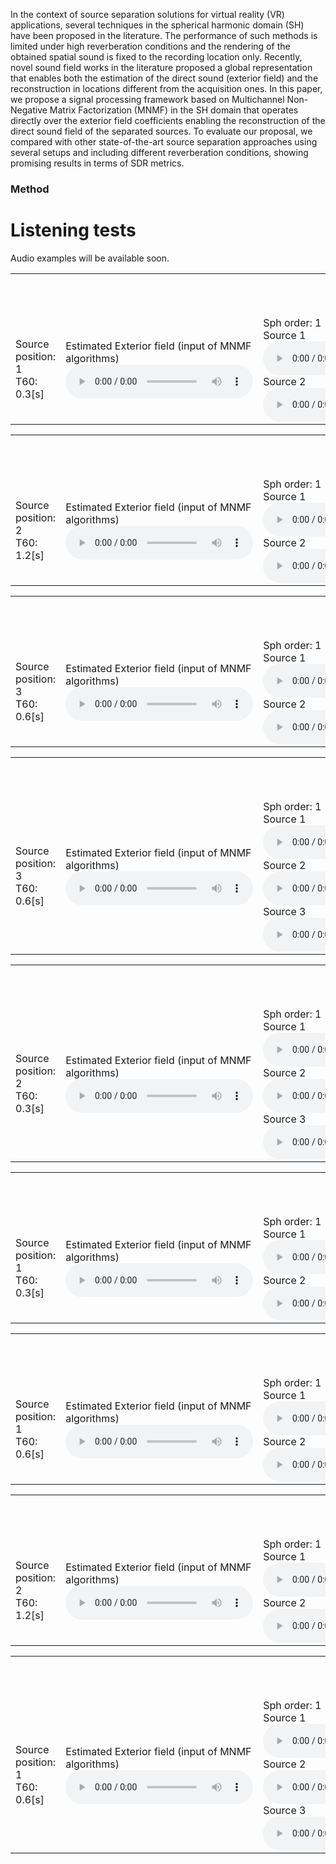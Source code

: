 In the context of source separation solutions for virtual reality (VR) applications, several techniques in the spherical harmonic domain (SH) have been proposed in the literature. The performance of such methods is limited under high reverberation conditions and the rendering of the obtained spatial sound is fixed to the recording location only. Recently, novel sound field works in the literature proposed a global representation that enables both the estimation of the direct sound (exterior field) and the reconstruction in locations different from the acquisition ones. In this paper, we propose a signal processing framework based on Multichannel Non-Negative Matrix Factorization (MNMF) in the SH domain that operates directly over the exterior field coefficients enabling the reconstruction of the direct sound field of the separated sources. To evaluate our proposal, we compared with other state-of-the-art source separation approaches using several setups and including different reverberation conditions, showing promising results in terms of SDR metrics.

### Method
<!--  ![Image](figures/pipeline.png) -->

# Listening tests
Audio examples will be available soon.
<!--- Here below we report some audio examples along with the spectrogram of the signals. <br>
For each example [...]. <br>
We compare the results of the proposed method with the FastMNMF and ILRMA.
--->

<!-- FIRST EXAMPLE -->
<table style="width: 100%; table-layout: fixed; word-wrap: normal;">
  <!-- SETUP -->
  <tr> 
    <th colspan="8" style="text-align:center;">EXAMPLE 1: 4 HOMs, 2 Female sources Mixture <audio controls><source src="examples/exs1/2source/1position/4array/30/mix_mono.wav" type="audio/mpeg">
        Your browser does not support the audio element.
      </audio></th>
  </tr>
  <tr>
    <td>
      Source position: 1 <br>
      T60: 0.3[s]<br>
    </td>
    <td>
      Estimated Exterior field (input of MNMF algorithms)
      <audio controls>
        <source src="examples/exs1/2source/1position/4array/30/input_mono.wav" type="audio/mpeg">
        Your browser does not support the audio element.
      </audio>
    </td>
    <td>
      <!-- <img src="examples/exs1/ds1/mixture_mic0.png" title="mic0" width="100%"/> -->
      Sph order: 1 <br>
      Source 1
      <audio controls>
        <source src="examples/exs1/2source/1position/4array/30/1order/est1_mono.wav" type="audio/mpeg">
        Your browser does not support the audio element.
      </audio><br>
      Source 2
      <audio controls>
        <source src="examples/exs1/2source/1position/4array/30/1order/est2_mono.wav" type="audio/mpeg">
        Your browser does not support the audio element.
      </audio>
    </td>
    <td>
      <!-- <img src="examples/exs1/ds1/mixture_mic0.png" title="mic0" width="100%"/> -->
      Sph order: 2 <br>
      Source 1
      <audio controls>
        <source src="examples/exs1/2source/1position/4array/30/2order/est1_mono.wav" type="audio/mpeg">
        Your browser does not support the audio element.
      </audio><br>
      Source 2
      <audio controls>
        <source src="examples/exs1/2source/1position/4array/30/2order/est2_mono.wav" type="audio/mpeg">
        Your browser does not support the audio element.
      </audio>
    </td>
    <td>
      <!-- <img src="examples/exs1/ds1/mixture_mic0.png" title="mic0" width="100%"/> -->
      Sph order: 3 <br>
      Source 1
      <audio controls>
        <source src="examples/exs1/2source/1position/4array/30/3order/est1_mono.wav" type="audio/mpeg">
        Your browser does not support the audio element.
      </audio><br>
      Source 2
      <audio controls>
        <source src="examples/exs1/2source/1position/4array/30/3order/est2_mono.wav" type="audio/mpeg">
        Your browser does not support the audio element.
      </audio>
    </td>
    <td>
      <!-- <img src="examples/exs1/ds1/mixture_mic0.png" title="mic0" width="100%"/> -->
      ILRMA <br>
      Source 1
      <audio controls>
        <source src="examples/exs1/2source/1position/4array/30/ilrma_est_1_mono.wav" type="audio/mpeg">
        Your browser does not support the audio element.
      </audio><br>
      Source 2
      <audio controls>
        <source src="examples/exs1/2source/1position/4array/30/ilrma_est_2_mono.wav" type="audio/mpeg">
        Your browser does not support the audio element.
      </audio>
    </td>
    <td>
      <!-- <img src="examples/exs1/ds1/mixture_mic0.png" title="mic0" width="100%"/> -->
      FastMNMF <br>
      Source 1
      <audio controls>
        <source src="examples/exs1/2source/1position/4array/30/fast_source_1_mono.wav" type="audio/mpeg">
        Your browser does not support the audio element.
      </audio><br>
      Source 2
      <audio controls>
        <source src="examples/exs1/2source/1position/4array/30/fast_source_2_mono.wav" type="audio/mpeg">
        Your browser does not support the audio element.
      </audio>
    </td>
    <td>
      Exterior Field Reference <br>
      Source 1
      <audio controls>
        <source src="examples/exs1/2source/1position/4array/30/1order/estFede1_mono.wav" type="audio/mpeg">
        Your browser does not support the audio element.
      </audio><br>
      Source 2
      <audio controls>
        <source src="examples/exs1/2source/1position/4array/30/1order/estFede2_mono.wav" type="audio/mpeg">
        Your browser does not support the audio element.
      </audio>
    </td>
  </tr> 
</table>

<!-- SECOND EXAMPLE -->
<table style="width: 100%; table-layout: fixed; word-wrap: normal;">
  <!-- SETUP -->
  <tr> 
    <th colspan="8" style="text-align:center;">EXAMPLE 2: 8 HOMs, 2 Female sources Mixture <audio controls><source src="examples/exs1/2source/2_position/8_array/120/mix_mono.wav" type="audio/mpeg">
        Your browser does not support the audio element.
      </audio></th>
  </tr>
  <tr>
    <td>
      Source position: 2 <br>
      T60: 1.2[s]<br>
    </td>
    <td>
      Estimated Exterior field (input of MNMF algorithms)
      <audio controls>
        <source src="examples/exs1/2source/2_position/8_array/120/input_mono.wav" type="audio/mpeg">
        Your browser does not support the audio element.
      </audio>
    </td>
    <td>
      <!-- <img src="examples/exs1/ds1/mixture_mic0.png" title="mic0" width="100%"/> -->
      Sph order: 1 <br>
      Source 1
      <audio controls>
        <source src="examples/exs1/2source/2_position/8_array/120/1_order/est1_mono.wav" type="audio/mpeg">
        Your browser does not support the audio element.
      </audio><br>
      Source 2
      <audio controls>
        <source src="examples/exs1/2source/2_position/8_array/120/1_order/est2_mono.wav" type="audio/mpeg">
        Your browser does not support the audio element.
      </audio>
    </td>
    <td>
      <!-- <img src="examples/exs1/ds1/mixture_mic0.png" title="mic0" width="100%"/> -->
      Sph order: 2 <br>
      Source 1
      <audio controls>
        <source src="examples/exs1/2source/2_position/8_array/120/2_order/est1_mono.wav" type="audio/mpeg">
        Your browser does not support the audio element.
      </audio><br>
      Source 2
      <audio controls>
        <source src="examples/exs1/2source/2_position/8_array/120/2_order/est2_mono.wav" type="audio/mpeg">
        Your browser does not support the audio element.
      </audio>
    </td>
    <td>
      <!-- <img src="examples/exs1/ds1/mixture_mic0.png" title="mic0" width="100%"/> -->
      Sph order: 3 <br>
      Source 1
      <audio controls>
        <source src="examples/exs1/2source/2_position/8_array/120/3_order/est1_mono.wav" type="audio/mpeg">
        Your browser does not support the audio element.
      </audio><br>
      Source 2
      <audio controls>
        <source src="examples/exs1/2source/2_position/8_array/120/3_order/est2_mono.wav" type="audio/mpeg">
        Your browser does not support the audio element.
      </audio>
    </td>
    <td>
      <!-- <img src="examples/exs1/ds1/mixture_mic0.png" title="mic0" width="100%"/> -->
      ILRMA <br>
      Source 1
      <audio controls>
        <source src="examples/exs1/2source/2_position/8_array/120/ilrma_est_1_mono.wav" type="audio/mpeg">
        Your browser does not support the audio element.
      </audio><br>
      Source 2
      <audio controls>
        <source src="examples/exs1/2source/2_position/8_array/120/ilrma_est_2_mono.wav" type="audio/mpeg">
        Your browser does not support the audio element.
      </audio>
    </td>
    <td>
      <!-- <img src="examples/exs1/ds1/mixture_mic0.png" title="mic0" width="100%"/> -->
      FastMNMF <br>
      Source 1
      <audio controls>
        <source src="examples/exs1/2source/2_position/8_array/120/fast_source_1_mono.wav" type="audio/mpeg">
        Your browser does not support the audio element.
      </audio><br>
      Source 2
      <audio controls>
        <source src="examples/exs1/2source/2_position/8_array/120/fast_source_2_mono.wav" type="audio/mpeg">
        Your browser does not support the audio element.
      </audio>
    </td>
    <td>
      Exterior Field Reference <br>
      Source 1
      <audio controls>
        <source src="examples/exs1/2source/2_position/8_array/120/1_order/estFede1_mono.wav" type="audio/mpeg">
        Your browser does not support the audio element.
      </audio><br>
      Source 2
      <audio controls>
        <source src="examples/exs1/2source/2_position/8_array/120/1_order/estFede2_mono.wav" type="audio/mpeg">
        Your browser does not support the audio element.
      </audio>
    </td>
  </tr> 
</table>

<!-- THIRD EXAMPLE -->
<table style="width: 100%; table-layout: fixed; word-wrap: normal;">
  <!-- SETUP -->
  <tr> 
    <th colspan="8" style="text-align:center;">EXAMPLE 3: 16 HOMs, 2 Female sources Mixture <audio controls><source src="examples/exs1/2source/3_position/16_array/60/mix_mono.wav" type="audio/mpeg">
        Your browser does not support the audio element.
      </audio></th>
  </tr>
  <tr>
    <td>
      Source position: 3 <br>
      T60: 0.6[s]<br>
    </td>
    <td>
      Estimated Exterior field (input of MNMF algorithms)
      <audio controls>
        <source src="examples/exs1/2source/3_position/16_array/60/input_mono.wav" type="audio/mpeg">
        Your browser does not support the audio element.
      </audio>
    </td>
    <td>
      <!-- <img src="examples/exs1/ds1/mixture_mic0.png" title="mic0" width="100%"/> -->
      Sph order: 1 <br>
      Source 1
      <audio controls>
        <source src="examples/exs1/2source/3_position/16_array/60/1_order/est1_mono.wav" type="audio/mpeg">
        Your browser does not support the audio element.
      </audio><br>
      Source 2
      <audio controls>
        <source src="examples/exs1/2source/3_position/16_array/60/1_order/est2_mono.wav" type="audio/mpeg">
        Your browser does not support the audio element.
      </audio>
    </td>
    <td>
      <!-- <img src="examples/exs1/ds1/mixture_mic0.png" title="mic0" width="100%"/> -->
      Sph order: 2 <br>
      Source 1
      <audio controls>
        <source src="examples/exs1/2source/3_position/16_array/60/2_order/est1_mono.wav" type="audio/mpeg">
        Your browser does not support the audio element.
      </audio><br>
      Source 2
      <audio controls>
        <source src="examples/exs1/2source/3_position/16_array/60/2_order/est2_mono.wav" type="audio/mpeg">
        Your browser does not support the audio element.
      </audio>
    </td>
    <td>
      <!-- <img src="examples/exs1/ds1/mixture_mic0.png" title="mic0" width="100%"/> -->
      Sph order: 3 <br>
      Source 1
      <audio controls>
        <source src="examples/exs1/2source/3_position/16_array/60/3_order/est1_mono.wav" type="audio/mpeg">
        Your browser does not support the audio element.
      </audio><br>
      Source 2
      <audio controls>
        <source src="examples/exs1/2source/3_position/16_array/60/3_order/est2_mono.wav" type="audio/mpeg">
        Your browser does not support the audio element.
      </audio>
    </td>
    <td>
      <!-- <img src="examples/exs1/ds1/mixture_mic0.png" title="mic0" width="100%"/> -->
      ILRMA <br>
      Source 1
      <audio controls>
        <source src="examples/exs1/2source/3_position/16_array/60/ilrma_est_1_mono.wav" type="audio/mpeg">
        Your browser does not support the audio element.
      </audio><br>
      Source 2
      <audio controls>
        <source src="examples/exs1/2source/3_position/16_array/60/ilrma_est_2_mono.wav" type="audio/mpeg">
        Your browser does not support the audio element.
      </audio>
    </td>
    <td>
      <!-- <img src="examples/exs1/ds1/mixture_mic0.png" title="mic0" width="100%"/> -->
      FastMNMF <br>
      Source 1
      <audio controls>
        <source src="examples/exs1/2source/3_position/16_array/60/fast_source_1_mono.wav" type="audio/mpeg">
        Your browser does not support the audio element.
      </audio><br>
      Source 2
      <audio controls>
        <source src="examples/exs1/2source/3_position/16_array/60/fast_source_2_mono.wav" type="audio/mpeg">
        Your browser does not support the audio element.
      </audio>
    </td>
    <td>
      Exterior Field Reference <br>
      Source 1
      <audio controls>
        <source src="examples/exs1/2source/3_position/16_array/60/1_order/estFede1_mono.wav" type="audio/mpeg">
        Your browser does not support the audio element.
      </audio><br>
      Source 2
      <audio controls>
        <source src="examples/exs1/2source/3_position/16_array/60/1_order/estFede2_mono.wav" type="audio/mpeg">
        Your browser does not support the audio element.
      </audio>
    </td>
  </tr> 
</table>

<!-- FOURTH EXAMPLE -->
<table style="width: 100%; table-layout: fixed; word-wrap: normal;">
  <!-- SETUP -->
  <tr> 
    <th colspan="8" style="text-align:center;">EXAMPLE 4: 8 HOMs, 3 Female sources Mixture <audio controls><source src="examples/exs2/3_source/1_position/8_array/60/mix_mono.wav" type="audio/mpeg">
        Your browser does not support the audio element.
      </audio></th>
  </tr>
  <tr>
    <td>
      Source position: 3 <br>
      T60: 0.6[s]<br>
    </td>
    <td>
      Estimated Exterior field (input of MNMF algorithms)
      <audio controls>
        <source src="examples/exs2/3_source/1_position/8_array/60/input_mono.wav" type="audio/mpeg">
        Your browser does not support the audio element.
      </audio>
    </td>
    <td>
      <!-- <img src="examples/exs1/ds1/mixture_mic0.png" title="mic0" width="100%"/> -->
      Sph order: 1 <br>
      Source 1
      <audio controls>
        <source src="examples/exs2/3_source/1_position/8_array/60/1_order/est1_mono.wav" type="audio/mpeg">
        Your browser does not support the audio element.
      </audio><br>
      Source 2
      <audio controls>
        <source src="examples/exs2/3_source/1_position/8_array/60/1_order/est2_mono.wav" type="audio/mpeg">
        Your browser does not support the audio element.
      </audio>
      <br>
      Source 3
      <audio controls>
        <source src="examples/exs2/3_source/1_position/8_array/60/1_order/est3_mono.wav" type="audio/mpeg">
        Your browser does not support the audio element.
      </audio>
    </td>
    <td>
      <!-- <img src="examples/exs1/ds1/mixture_mic0.png" title="mic0" width="100%"/> -->
      Sph order: 2 <br>
      Source 1
      <audio controls>
        <source src="examples/exs2/3_source/1_position/8_array/60/2_order/est1_mono.wav" type="audio/mpeg">
        Your browser does not support the audio element.
      </audio><br>
      Source 2
      <audio controls>
        <source src="examples/exs2/3_source/1_position/8_array/60/2_order/est2_mono.wav" type="audio/mpeg">
        Your browser does not support the audio element.
      </audio><br>
      Source 3
      <audio controls>
        <source src="examples/exs2/3_source/1_position/8_array/60/2_order/est3_mono.wav" type="audio/mpeg">
        Your browser does not support the audio element.
      </audio>
    </td>
    <td>
      <!-- <img src="examples/exs1/ds1/mixture_mic0.png" title="mic0" width="100%"/> -->
      Sph order: 3 <br>
      Source 1
      <audio controls>
        <source src="examples/exs2/3_source/1_position/8_array/60/3_order/est1_mono.wav" type="audio/mpeg">
        Your browser does not support the audio element.
      </audio><br>
      Source 2
      <audio controls>
        <source src="examples/exs2/3_source/1_position/8_array/60/3_order/est2_mono.wav" type="audio/mpeg">
        Your browser does not support the audio element.
      </audio><br>
      Source 3
      <audio controls>
        <source src="examples/exs2/3_source/1_position/8_array/60/3_order/est3_mono.wav" type="audio/mpeg">
        Your browser does not support the audio element.
      </audio>
    </td>
    <td>
      <!-- <img src="examples/exs1/ds1/mixture_mic0.png" title="mic0" width="100%"/> -->
      ILRMA <br>
      Source 1
      <audio controls>
        <source src="examples/exs2/3_source/1_position/8_array/60/ilrma_est_1_mono.wav" type="audio/mpeg">
        Your browser does not support the audio element.
      </audio><br>
      Source 2
      <audio controls>
        <source src="examples/exs2/3_source/1_position/8_array/60/ilrma_est_2_mono.wav" type="audio/mpeg">
        Your browser does not support the audio element.
      </audio><br>
      Source 3
      <audio controls>
        <source src="examples/exs2/3_source/1_position/8_array/60/ilrma_est_3_mono.wav" type="audio/mpeg">
        Your browser does not support the audio element.
      </audio>
    </td>
    <td>
      <!-- <img src="examples/exs1/ds1/mixture_mic0.png" title="mic0" width="100%"/> -->
      FastMNMF <br>
      Source 1
      <audio controls>
        <source src="examples/exs2/3_source/1_position/8_array/60/fast_source_1_mono.wav" type="audio/mpeg">
        Your browser does not support the audio element.
      </audio><br>
      Source 2
      <audio controls>
        <source src="examples/exs2/3_source/1_position/8_array/60/fast_source_2_mono.wav" type="audio/mpeg">
        Your browser does not support the audio element.
      </audio>
      <br>
      Source 3
      <audio controls>
        <source src="examples/exs2/3_source/1_position/8_array/60/fast_source_3_mono.wav" type="audio/mpeg">
        Your browser does not support the audio element.
      </audio>
    </td>
    <td>
      Exterior Field Reference <br>
      Source 1
      <audio controls>
        <source src="examples/exs2/3_source/1_position/8_array/60/1_order/estFede1_mono.wav" type="audio/mpeg">
        Your browser does not support the audio element.
      </audio><br>
      Source 2
      <audio controls>
        <source src="examples/exs2/3_source/1_position/8_array/60/1_order/estFede2_mono.wav" type="audio/mpeg">
        Your browser does not support the audio element.
      </audio><br>
      Source 3
      <audio controls>
        <source src="examples/exs2/3_source/1_position/8_array/60/1_order/estFede3_mono.wav" type="audio/mpeg">
        Your browser does not support the audio element.
      </audio>
    </td>
  </tr> 
</table>

<!-- Fith EXAMPLE -->
<table style="width: 100%; table-layout: fixed; word-wrap: normal;">
  <!-- SETUP -->
  <tr> 
    <th colspan="8" style="text-align:center;">EXAMPLE 5: 16 HOMs, 3 Female sources Mixture <audio controls><source src="examples/exs2/3_source/2_position/16_array/30/mix_mono.wav" type="audio/mpeg">
        Your browser does not support the audio element.
      </audio></th>
  </tr>
  <tr>
    <td>
      Source position: 2 <br>
      T60: 0.3[s]<br>
    </td>
    <td>
      Estimated Exterior field (input of MNMF algorithms)
      <audio controls>
        <source src="examples/exs2/3_source/2_position/16_array/30/input_mono.wav" type="audio/mpeg">
        Your browser does not support the audio element.
      </audio>
    </td>
    <td>
      <!-- <img src="examples/exs1/ds1/mixture_mic0.png" title="mic0" width="100%"/> -->
      Sph order: 1 <br>
      Source 1
      <audio controls>
        <source src="examples/exs2/3_source/2_position/16_array/30/1_order/est1_mono.wav" type="audio/mpeg">
        Your browser does not support the audio element.
      </audio><br>
      Source 2
      <audio controls>
        <source src="examples/exs2/3_source/2_position/16_array/30/1_order/est2_mono.wav" type="audio/mpeg">
        Your browser does not support the audio element.
      </audio>
      <br>
      Source 3
      <audio controls>
        <source src="examples/exs2/3_source/2_position/16_array/30/1_order/est3_mono.wav" type="audio/mpeg">
        Your browser does not support the audio element.
      </audio>
    </td>
    <td>
      <!-- <img src="examples/exs1/ds1/mixture_mic0.png" title="mic0" width="100%"/> -->
      Sph order: 2 <br>
      Source 1
      <audio controls>
        <source src="examples/exs2/3_source/2_position/16_array/30/2_order/est1_mono.wav" type="audio/mpeg">
        Your browser does not support the audio element.
      </audio><br>
      Source 2
      <audio controls>
        <source src="examples/exs2/3_source/2_position/16_array/30/2_order/est2_mono.wav" type="audio/mpeg">
        Your browser does not support the audio element.
      </audio><br>
      Source 3
      <audio controls>
        <source src="examples/exs2/3_source/2_position/16_array/30/2_order/est3_mono.wav" type="audio/mpeg">
        Your browser does not support the audio element.
      </audio>
    </td>
    <td>
      <!-- <img src="examples/exs1/ds1/mixture_mic0.png" title="mic0" width="100%"/> -->
      Sph order: 3 <br>
      Source 1
      <audio controls>
        <source src="examples/exs2/3_source/2_position/16_array/30/3_order/est1_mono.wav" type="audio/mpeg">
        Your browser does not support the audio element.
      </audio><br>
      Source 2
      <audio controls>
        <source src="examples/exs2/3_source/2_position/16_array/30/3_order/est2_mono.wav" type="audio/mpeg">
        Your browser does not support the audio element.
      </audio><br>
      Source 3
      <audio controls>
        <source src="examples/exs2/3_source/2_position/16_array/30/3_order/est3_mono.wav" type="audio/mpeg">
        Your browser does not support the audio element.
      </audio>
    </td>
    <td>
      <!-- <img src="examples/exs1/ds1/mixture_mic0.png" title="mic0" width="100%"/> -->
      ILRMA <br>
      Source 1
      <audio controls>
        <source src="examples/exs2/3_source/2_position/16_array/30/ilrma_est_1_mono.wav" type="audio/mpeg">
        Your browser does not support the audio element.
      </audio><br>
      Source 2
      <audio controls>
        <source src="examples/exs2/3_source/2_position/16_array/30/ilrma_est_2_mono.wav" type="audio/mpeg">
        Your browser does not support the audio element.
      </audio><br>
      Source 3
      <audio controls>
        <source src="examples/exs2/3_source/2_position/16_array/30/ilrma_est_3_mono.wav" type="audio/mpeg">
        Your browser does not support the audio element.
      </audio>
    </td>
    <td>
      <!-- <img src="examples/exs1/ds1/mixture_mic0.png" title="mic0" width="100%"/> -->
      FastMNMF <br>
      Source 1
      <audio controls>
        <source src="examples/exs2/3_source/2_position/16_array/30/fast_source_1_mono.wav" type="audio/mpeg">
        Your browser does not support the audio element.
      </audio><br>
      Source 2
      <audio controls>
        <source src="examples/exs2/3_source/2_position/16_array/30/fast_source_2_mono.wav" type="audio/mpeg">
        Your browser does not support the audio element.
      </audio>
      <br>
      Source 3
      <audio controls>
        <source src="examples/exs2/3_source/2_position/16_array/30/fast_source_3_mono.wav" type="audio/mpeg">
        Your browser does not support the audio element.
      </audio>
    </td>
    <td>
      Exterior Field Reference <br>
      Source 1
      <audio controls>
        <source src="examples/exs2/3_source/2_position/16_array/30/1_order/estFede1_mono.wav" type="audio/mpeg">
        Your browser does not support the audio element.
      </audio><br>
      Source 2
      <audio controls>
        <source src="examples/exs2/3_source/2_position/16_array/30/1_order/estFede2_mono.wav" type="audio/mpeg">
        Your browser does not support the audio element.
      </audio><br>
      Source 3
      <audio controls>
        <source src="examples/exs2/3_source/2_position/16_array/30/1_order/estFede3_mono.wav" type="audio/mpeg">
        Your browser does not support the audio element.
      </audio>
    </td>
  </tr> 
</table>

<!-- Sixth EXAMPLE -->
<table style="width: 100%; table-layout: fixed; word-wrap: normal;">
  <!-- SETUP -->
  <tr> 
    <th colspan="8" style="text-align:center;">EXAMPLE 6: 4 HOMs, 2 Male sources Mixture <audio controls><source src="examples/exs3/2_source/1_position/4_array/30/mix_mono.wav" type="audio/mpeg">
        Your browser does not support the audio element.
      </audio></th>
  </tr>
  <tr>
    <td>
      Source position: 1 <br>
      T60: 0.3[s]<br>
    </td>
    <td>
      Estimated Exterior field (input of MNMF algorithms)
      <audio controls>
        <source src="examples/exs3/2_source/1_position/4_array/30/input_mono.wav" type="audio/mpeg">
        Your browser does not support the audio element.
      </audio>
    </td>
    <td>
      <!-- <img src="examples/exs1/ds1/mixture_mic0.png" title="mic0" width="100%"/> -->
      Sph order: 1 <br>
      Source 1
      <audio controls>
        <source src="examples/exs3/2_source/1_position/4_array/30/1_order/est1_mono.wav" type="audio/mpeg">
        Your browser does not support the audio element.
      </audio><br>
      Source 2
      <audio controls>
        <source src="examples/exs3/2_source/1_position/4_array/30/1_order/est2_mono.wav" type="audio/mpeg">
        Your browser does not support the audio element.
      </audio>
    </td>
    <td>
      <!-- <img src="examples/exs1/ds1/mixture_mic0.png" title="mic0" width="100%"/> -->
      Sph order: 2 <br>
      Source 1
      <audio controls>
        <source src="examples/exs3/2_source/1_position/4_array/30/2_order/est1_mono.wav" type="audio/mpeg">
        Your browser does not support the audio element.
      </audio><br>
      Source 2
      <audio controls>
        <source src="examples/exs3/2_source/1_position/4_array/30/2_order/est2_mono.wav" type="audio/mpeg">
        Your browser does not support the audio element.
      </audio>
    </td>
    <td>
      <!-- <img src="examples/exs1/ds1/mixture_mic0.png" title="mic0" width="100%"/> -->
      Sph order: 3 <br>
      Source 1
      <audio controls>
        <source src="examples/exs3/2_source/1_position/4_array/30/3_order/est1_mono.wav" type="audio/mpeg">
        Your browser does not support the audio element.
      </audio><br>
      Source 2
      <audio controls>
        <source src="examples/exs3/2_source/1_position/4_array/30/3_order/est2_mono.wav" type="audio/mpeg">
        Your browser does not support the audio element.
      </audio>
    </td>
    <td>
      <!-- <img src="examples/exs1/ds1/mixture_mic0.png" title="mic0" width="100%"/> -->
      ILRMA <br>
      Source 1
      <audio controls>
        <source src="examples/exs3/2_source/1_position/4_array/30/ilrma_est_1_mono.wav" type="audio/mpeg">
        Your browser does not support the audio element.
      </audio><br>
      Source 2
      <audio controls>
        <source src="examples/exs3/2_source/1_position/4_array/30/ilrma_est_2_mono.wav" type="audio/mpeg">
        Your browser does not support the audio element.
      </audio>
    </td>
    <td>
      <!-- <img src="examples/exs1/ds1/mixture_mic0.png" title="mic0" width="100%"/> -->
      FastMNMF <br>
      Source 1
      <audio controls>
        <source src="examples/exs3/2_source/1_position/4_array/30/fast_source_1_mono.wav" type="audio/mpeg">
        Your browser does not support the audio element.
      </audio><br>
      Source 2
      <audio controls>
        <source src="examples/exs3/2_source/1_position/4_array/30/fast_source_2_mono.wav" type="audio/mpeg">
        Your browser does not support the audio element.
      </audio>
    </td>
    <td>
      Exterior Field Reference <br>
      Source 1
      <audio controls>
        <source src="examples/exs3/2_source/1_position/4_array/30/1_order/estFede1_mono.wav" type="audio/mpeg">
        Your browser does not support the audio element.
      </audio><br>
      Source 2
      <audio controls>
        <source src="examples/exs3/2_source/1_position/4_array/30/1_order/estFede2_mono.wav" type="audio/mpeg">
        Your browser does not support the audio element.
      </audio><br>
    </td>
  </tr> 
</table>

<!-- Seventh EXAMPLE -->
<table style="width: 100%; table-layout: fixed; word-wrap: normal;">
  <!-- SETUP -->
  <tr> 
    <th colspan="8" style="text-align:center;">EXAMPLE 7: 8 HOMs, 2 Male sources Mixture <audio controls><source src="examples/exs3/2_source/1_position/8_array/60/mix_mono.wav" type="audio/mpeg">
        Your browser does not support the audio element.
      </audio></th>
  </tr>
  <tr>
    <td>
      Source position: 1 <br>
      T60: 0.6[s]<br>
    </td>
    <td>
      Estimated Exterior field (input of MNMF algorithms)
      <audio controls>
        <source src="examples/exs3/2_source/1_position/8_array/60/input_mono.wav" type="audio/mpeg">
        Your browser does not support the audio element.
      </audio>
    </td>
    <td>
      <!-- <img src="examples/exs1/ds1/mixture_mic0.png" title="mic0" width="100%"/> -->
      Sph order: 1 <br>
      Source 1
      <audio controls>
        <source src="examples/exs3/2_source/1_position/8_array/60/1_order/est1_mono.wav" type="audio/mpeg">
        Your browser does not support the audio element.
      </audio><br>
      Source 2
      <audio controls>
        <source src="examples/exs3/2_source/1_position/8_array/60/1_order/est2_mono.wav" type="audio/mpeg">
        Your browser does not support the audio element.
      </audio>
    </td>
    <td>
      <!-- <img src="examples/exs1/ds1/mixture_mic0.png" title="mic0" width="100%"/> -->
      Sph order: 2 <br>
      Source 1
      <audio controls>
        <source src="examples/exs3/2_source/1_position/8_array/60/2_order/est1_mono.wav" type="audio/mpeg">
        Your browser does not support the audio element.
      </audio><br>
      Source 2
      <audio controls>
        <source src="examples/exs3/2_source/1_position/8_array/60/2_order/est2_mono.wav" type="audio/mpeg">
        Your browser does not support the audio element.
      </audio>
    </td>
    <td>
      <!-- <img src="examples/exs1/ds1/mixture_mic0.png" title="mic0" width="100%"/> -->
      Sph order: 3 <br>
      Source 1
      <audio controls>
        <source src="examples/exs3/2_source/1_position/8_array/60/3_order/est1_mono.wav" type="audio/mpeg">
        Your browser does not support the audio element.
      </audio><br>
      Source 2
      <audio controls>
        <source src="examples/exs3/2_source/1_position/8_array/60/3_order/est2_mono.wav" type="audio/mpeg">
        Your browser does not support the audio element.
      </audio>
    </td>
    <td>
      <!-- <img src="examples/exs1/ds1/mixture_mic0.png" title="mic0" width="100%"/> -->
      ILRMA <br>
      Source 1
      <audio controls>
        <source src="examples/exs3/2_source/1_position/8_array/60/ilrma_est_1_mono.wav" type="audio/mpeg">
        Your browser does not support the audio element.
      </audio><br>
      Source 2
      <audio controls>
        <source src="examples/exs3/2_source/1_position/8_array/60/ilrma_est_2_mono.wav" type="audio/mpeg">
        Your browser does not support the audio element.
      </audio>
    </td>
    <td>
      <!-- <img src="examples/exs1/ds1/mixture_mic0.png" title="mic0" width="100%"/> -->
      FastMNMF <br>
      Source 1
      <audio controls>
        <source src="examples/exs3/2_source/1_position/8_array/60/fast_source_1_mono.wav" type="audio/mpeg">
        Your browser does not support the audio element.
      </audio><br>
      Source 2
      <audio controls>
        <source src="examples/exs3/2_source/1_position/8_array/60/fast_source_2_mono.wav" type="audio/mpeg">
        Your browser does not support the audio element.
      </audio>
    </td>
    <td>
      Exterior Field Reference <br>
      Source 1
      <audio controls>
        <source src="examples/exs3/2_source/1_position/8_array/60/1_order/estFede1_mono.wav" type="audio/mpeg">
        Your browser does not support the audio element.
      </audio><br>
      Source 2
      <audio controls>
        <source src="examples/exs3/2_source/1_position/8_array/60/1_order/estFede2_mono.wav" type="audio/mpeg">
        Your browser does not support the audio element.
      </audio>
    </td>
  </tr> 
</table>

<!-- Eighth EXAMPLE -->
<table style="width: 100%; table-layout: fixed; word-wrap: normal;">
  <!-- SETUP -->
  <tr> 
    <th colspan="8" style="text-align:center;">EXAMPLE 8: 16 HOMs, 2 Male sources Mixture <audio controls><source src="examples/exs3/2_source/2_position/16_array/120/mix_mono.wav" type="audio/mpeg">
        Your browser does not support the audio element.
      </audio></th>
  </tr>
  <tr>
    <td>
      Source position: 2 <br>
      T60: 1.2[s]<br>
    </td>
    <td>
      Estimated Exterior field (input of MNMF algorithms)
      <audio controls>
        <source src="examples/exs3/2_source/2_position/16_array/120/input_mono.wav" type="audio/mpeg">
        Your browser does not support the audio element.
      </audio>
    </td>
    <td>
      <!-- <img src="examples/exs1/ds1/mixture_mic0.png" title="mic0" width="100%"/> -->
      Sph order: 1 <br>
      Source 1
      <audio controls>
        <source src="examples/exs3/2_source/2_position/16_array/120/1_order/est1_mono.wav" type="audio/mpeg">
        Your browser does not support the audio element.
      </audio><br>
      Source 2
      <audio controls>
        <source src="examples/exs3/2_source/2_position/16_array/120/1_order/est2_mono.wav" type="audio/mpeg">
        Your browser does not support the audio element.
      </audio>
    </td>
    <td>
      <!-- <img src="examples/exs1/ds1/mixture_mic0.png" title="mic0" width="100%"/> -->
      Sph order: 2 <br>
      Source 1
      <audio controls>
        <source src="examples/exs3/2_source/2_position/16_array/120/2_order/est1_mono.wav" type="audio/mpeg">
        Your browser does not support the audio element.
      </audio><br>
      Source 2
      <audio controls>
        <source src="examples/exs3/2_source/2_position/16_array/120/2_order/est2_mono.wav" type="audio/mpeg">
        Your browser does not support the audio element.
      </audio>
    </td>
    <td>
      <!-- <img src="examples/exs1/ds1/mixture_mic0.png" title="mic0" width="100%"/> -->
      Sph order: 3 <br>
      Source 1
      <audio controls>
        <source src="examples/exs3/2_source/2_position/16_array/120/3_order/est1_mono.wav" type="audio/mpeg">
        Your browser does not support the audio element.
      </audio><br>
      Source 2
      <audio controls>
        <source src="examples/exs3/2_source/2_position/16_array/120/3_order/est2_mono.wav" type="audio/mpeg">
        Your browser does not support the audio element.
      </audio>
    </td>
    <td>
      <!-- <img src="examples/exs1/ds1/mixture_mic0.png" title="mic0" width="100%"/> -->
      ILRMA <br>
      Source 1
      <audio controls>
        <source src="examples/exs3/2_source/2_position/16_array/120/ilrma_est_1_mono.wav" type="audio/mpeg">
        Your browser does not support the audio element.
      </audio><br>
      Source 2
      <audio controls>
        <source src="examples/exs3/2_source/2_position/16_array/120/ilrma_est_2_mono.wav" type="audio/mpeg">
        Your browser does not support the audio element.
      </audio>
    </td>
    <td>
      <!-- <img src="examples/exs1/ds1/mixture_mic0.png" title="mic0" width="100%"/> -->
      FastMNMF <br>
      Source 1
      <audio controls>
        <source src="examples/exs3/2_source/2_position/16_array/120/fast_source_1_mono.wav" type="audio/mpeg">
        Your browser does not support the audio element.
      </audio><br>
      Source 2
      <audio controls>
        <source src="examples/exs3/2_source/2_position/16_array/120/fast_source_2_mono.wav" type="audio/mpeg">
        Your browser does not support the audio element.
      </audio>
    </td>
    <td>
      Exterior Field Reference <br>
      Source 1
      <audio controls>
        <source src="examples/exs3/2_source/2_position/16_array/120/1_order/estFede1_mono.wav" type="audio/mpeg">
        Your browser does not support the audio element.
      </audio><br>
      Source 2
      <audio controls>
        <source src="examples/exs3/2_source/2_position/16_array/120/1_order/estFede2_mono.wav" type="audio/mpeg">
        Your browser does not support the audio element.
      </audio>
    </td>
  </tr> 
</table>

<!-- Nineth EXAMPLE -->
<table style="width: 100%; table-layout: fixed; word-wrap: normal;">
  <!-- SETUP -->
  <tr> 
    <th colspan="8" style="text-align:center;">EXAMPLE 9: 8 HOMs, 3 Male sources Mixture <audio controls><source src="examples/exs3/3_source/1_position/8_array/60/mix_mono.wav" type="audio/mpeg">
        Your browser does not support the audio element.
      </audio></th>
  </tr>
  <tr>
    <td>
      Source position: 1 <br>
      T60: 0.6[s]<br>
    </td>
    <td>
      Estimated Exterior field (input of MNMF algorithms)
      <audio controls>
        <source src="examples/exs3/3_source/1_position/8_array/60/input_mono.wav" type="audio/mpeg">
        Your browser does not support the audio element.
      </audio>
    </td>
    <td>
      <!-- <img src="examples/exs1/ds1/mixture_mic0.png" title="mic0" width="100%"/> -->
      Sph order: 1 <br>
      Source 1
      <audio controls>
        <source src="examples/exs3/3_source/1_position/8_array/60/1_order/est1.wav" type="audio/mpeg">
        Your browser does not support the audio element.
      </audio><br>
      Source 2
      <audio controls>
        <source src="examples/exs3/3_source/1_position/8_array/60/1_order/est2.wav" type="audio/mpeg">
        Your browser does not support the audio element.
      </audio><br>
      Source 3
      <audio controls>
        <source src="examples/exs3/3_source/1_position/8_array/60/1_order/est3.wav" type="audio/mpeg">
        Your browser does not support the audio element.
      </audio>
    </td>
    <td>
      <!-- <img src="examples/exs1/ds1/mixture_mic0.png" title="mic0" width="100%"/> -->
      Sph order: 2 <br>
      Source 1
      <audio controls>
        <source src="examples/exs3/3_source/1_position/8_array/60/2_order/est1.wav" type="audio/mpeg">
        Your browser does not support the audio element.
      </audio><br>
      Source 2
      <audio controls>
        <source src="examples/exs3/3_source/1_position/8_array/60/2_order/est2.wav" type="audio/mpeg">
        Your browser does not support the audio element.
      </audio><br>
      Source 3
      <audio controls>
        <source src="examples/exs3/3_source/1_position/8_array/60/2_order/est3.wav" type="audio/mpeg">
        Your browser does not support the audio element.
      </audio>
    </td>
    <td>
      <!-- <img src="examples/exs1/ds1/mixture_mic0.png" title="mic0" width="100%"/> -->
      Sph order: 3 <br>
      Source 1
      <audio controls>
        <source src="examples/exs3/3_source/1_position/8_array/60/3_order/est1.wav" type="audio/mpeg">
        Your browser does not support the audio element.
      </audio><br>
      Source 2
      <audio controls>
        <source src="examples/exs3/3_source/1_position/8_array/60/3_order/est2.wav" type="audio/mpeg">
        Your browser does not support the audio element.
      </audio><br>
      Source 3
      <audio controls>
        <source src="examples/exs3/3_source/1_position/8_array/60/3_order/est3.wav" type="audio/mpeg">
        Your browser does not support the audio element.
      </audio>
    </td>
    <td>
      <!-- <img src="examples/exs1/ds1/mixture_mic0.png" title="mic0" width="100%"/> -->
      ILRMA <br>
      Source 1
      <audio controls>
        <source src="examples/exs3/3_source/1_position/8_array/60/ilrma_est_1_mono.wav" type="audio/mpeg">
        Your browser does not support the audio element.
      </audio><br>
      Source 2
      <audio controls>
        <source src="examples/exs3/3_source/1_position/8_array/60/ilrma_est_2_mono.wav" type="audio/mpeg">
        Your browser does not support the audio element.
      </audio><br>
      Source 3
      <audio controls>
        <source src="examples/exs3/3_source/1_position/8_array/60/ilrma_est_3_mono.wav" type="audio/mpeg">
        Your browser does not support the audio element.
      </audio>
    </td>
    <td>
      <!-- <img src="examples/exs1/ds1/mixture_mic0.png" title="mic0" width="100%"/> -->
      FastMNMF <br>
      Source 1
      <audio controls>
        <source src="examples/exs3/3_source/1_position/8_array/60/fast_source_1_mono.wav" type="audio/mpeg">
        Your browser does not support the audio element.
      </audio><br>
      Source 2
      <audio controls>
        <source src="examples/exs3/3_source/1_position/8_array/60/fast_source_2_mono.wav" type="audio/mpeg">
        Your browser does not support the audio element.
      </audio><br>
      Source 3
      <audio controls>
        <source src="examples/exs3/3_source/1_position/8_array/60/fast_source_3_mono.wav" type="audio/mpeg">
        Your browser does not support the audio element.
      </audio>
    </td>
    <td>
      Exterior Field Reference <br>
      Source 1
      <audio controls>
        <source src="examples/exs3/3_source/1_position/8_array/60/1_order/estFede1_mono.wav" type="audio/mpeg">
        Your browser does not support the audio element.
      </audio><br>
      Source 2
      <audio controls>
        <source src="examples/exs3/3_source/1_position/8_array/60/1_order/estFede2_mono.wav" type="audio/mpeg">
        Your browser does not support the audio element.
      </audio>
    </td>
  </tr> 
</table>